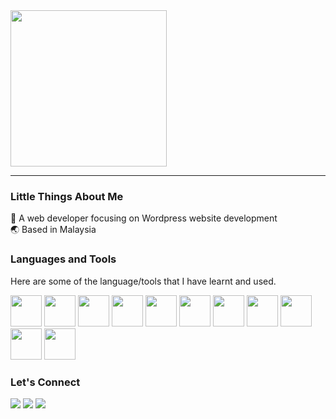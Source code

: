 <div id="header">
  <img src="https://media.giphy.com/media/ToMjGpQl18AemDAby3S/giphy.gif" width="250"/>
  </div>
</div>

---
### Little Things About Me
:girl: A web developer focusing on Wordpress website development<br/>
:earth_asia: Based in Malaysia<br/>

### Languages and Tools<br/>
Here are some of the language/tools that I have learnt and used.
<div id="techtools">
 <img src="https://cdn.jsdelivr.net/gh/devicons/devicon/icons/wordpress/wordpress-plain.svg" width="50"/>
 <img src="https://cdn.jsdelivr.net/gh/devicons/devicon/icons/bootstrap/bootstrap-original.svg" width="50" />
 <img src="https://cdn.jsdelivr.net/gh/devicons/devicon/icons/html5/html5-original.svg" width="50" />
 <img src="https://cdn.jsdelivr.net/gh/devicons/devicon/icons/css3/css3-original.svg" width="50" />
 <img src="https://cdn.jsdelivr.net/gh/devicons/devicon/icons/javascript/javascript-plain.svg" width="50" />
 <img src="https://cdn.jsdelivr.net/gh/devicons/devicon/icons/php/php-plain.svg" width="50" />
 <img src="https://cdn.jsdelivr.net/gh/devicons/devicon/icons/mysql/mysql-original-wordmark.svg" width="50" />
 <img src="https://cdn.jsdelivr.net/gh/devicons/devicon/icons/vscode/vscode-original.svg" width="50" />
 <img src="https://cdn.jsdelivr.net/gh/devicons/devicon/icons/canva/canva-original.svg" width="50" />
 <img src="https://cdn.jsdelivr.net/gh/devicons/devicon/icons/woocommerce/woocommerce-original.svg" width="50" />
 <img src="https://cdn.jsdelivr.net/gh/devicons/devicon/icons/filezilla/filezilla-plain.svg" width="50" />
</div>

### Let's Connect
<div id="badges">
<a href="https://www.linkedin.com/in/magdelynamekar/"><img src="https://img.shields.io/badge/LinkedIn-0077B5?style=for-the-badge&logo=linkedin&logoColor=white" ></a>
<a href="https://codepen.io/mkkr"><img src="https://img.shields.io/badge/Codepen-1E1F26?style=for-the-badge&logo=codepen&logoColor=white" ></a>
<a href="mailto:mekar.magdelyna@gmail.com"><img src="https://img.shields.io/badge/Gmail-D14836?style=for-the-badge&logo=gmail&logoColor=white" ></a>
</div>

